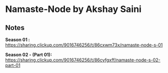 # Namaste-Node by Akshay Saini

## Notes

**Season 01 :** https://sharing.clickup.com/9016746256/t/86cxwm73x/namaste-node-s-01 

**Season 02 - (Part 01):** https://sharing.clickup.com/9016746256/t/86cyfgxff/namaste-node-s-02-part-01






